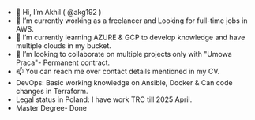 - 👋 Hi, I’m Akhil ( @akg192 )
- 👀 I’m currently working as a freelancer and Looking for full-time jobs in AWS.
- 🌱 I’m currently learning AZURE & GCP to develop knowledge and have multiple clouds in my bucket.
- 💞️ I’m looking to collaborate on multiple projects only with "Umowa Praca"- Permanent contract.
- 📫 You can reach me over contact details mentioned in my CV.
- DevOps: Basic working knowledge on Ansible, Docker & Can code changes in Terraform.
- Legal status in Poland: I have work TRC till 2025 April.
- Master Degree- Done
